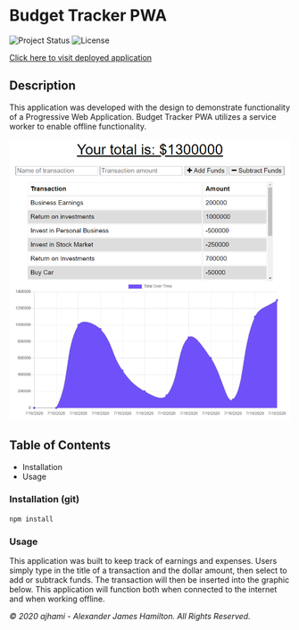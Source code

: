 # Budget Tracker PWA

![Project Status](https://img.shields.io/badge/status-ready-green)
![License](https://img.shields.io/badge/License-mit-blue)

[Click here to visit deployed application](https://dashboard.heroku.com/apps/pure-inlet-51486)

## Description
This application was developed with the design to demonstrate functionality of a Progressive Web Application. Budget Tracker PWA utilizes a service worker to enable offline functionality.

![Screenshot](./public/screenshot.PNG)

## Table of Contents
- Installation
- Usage

### Installation (git)
```git
npm install
```
### Usage
This application was built to keep track of earnings and expenses. Users simply type in the title of a transaction and the dollar amount, then select to add or subtrack funds. The transaction will then be inserted into the graphic below. This application will function both when connected to the internet and when working offline.



*© 2020 ajhami - Alexander James Hamilton. All Rights Reserved.*
